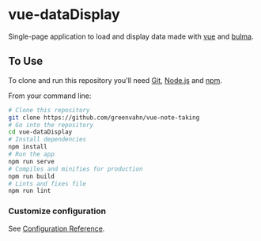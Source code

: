 # vue-dataDisplay

Single-page application to load and display data made with [vue](https://vuejs.org/) and [bulma](https://bulma.io/bulma-start/).

## To Use

To clone and run this repository you'll need [Git](https://git-scm.com), [Node.js](https://nodejs.org/en/download/) and [npm](https://www.npmjs.com/get-npm).

From your command line:

```bash
# Clone this repository
git clone https://github.com/greenvahn/vue-note-taking
# Go into the repository
cd vue-dataDisplay
# Install dependencies
npm install
# Run the app
npm run serve
# Compiles and minifies for production
npm run build
# Lints and fixes file
npm run lint
```

### Customize configuration
See [Configuration Reference](https://cli.vuejs.org/config/).
